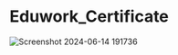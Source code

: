 # Eduwork_Certificate

![Screenshot 2024-06-14 191736](https://github.com/afrisiringo/Eduwork_Certificate/assets/151942031/f562e41f-4494-41fe-b693-d370ce442bbf)
